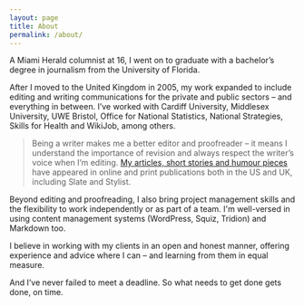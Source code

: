 ```yaml
---
layout: page
title: About
permalink: /about/
---
```

A Miami Herald columnist at 16, I went on to graduate with a bachelor’s degree in journalism from the University of Florida.

After I moved to the United Kingdom in 2005, my work expanded to include editing and writing communications for the private and public sectors – and everything in between. I’ve worked with Cardiff University, Middlesex University, UWE Bristol, Office for National Statistics, National Strategies, Skills for Health and WikiJob, among others.

> Being a writer makes me a better editor and proofreader – it means I understand the importance of revision and always respect the writer’s voice when I’m editing. [My articles, short stories and humour pieces](/writing)  have appeared in online and print publications both in the US and UK, including Slate and Stylist.

Beyond editing and proofreading, I also bring project management skills and the flexibility to work independently or as part of a team. I'm well-versed in using content management systems (WordPress, Squiz, Tridion) and Markdown too.  

I believe in working with my clients in an open and honest manner, offering experience and advice where I can – and learning from them in equal measure.

And I’ve never failed to meet a deadline. So what needs to get done gets done, on time.
